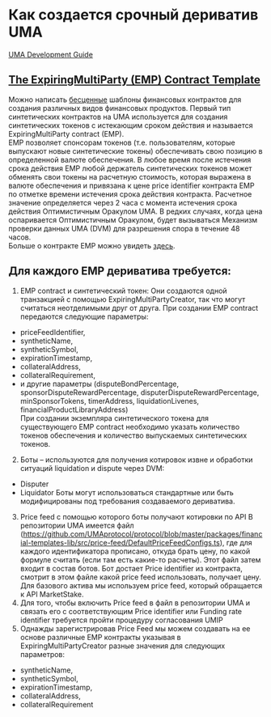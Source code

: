 # Как создается срочный дериватив UMA
[UMA Development Guide](https://docs.umaproject.org/build-walkthrough/build-process)
## [The ExpiringMultiParty (EMP) Contract Template](https://docs.umaproject.org/synthetic-tokens/what-are-synthetic-assets#the-expiringmultiparty-emp-contract-template)
Можно написать [бесценные](https://docs.umaproject.org/synthetic-tokens/what-are-synthetic-assets#priceless-synthetic-tokens) шаблоны финансовых контрактов для создания различных видов финансовых продуктов. 
Первый тип синтетических контрактов на UMA используется для создания синтетических токенов с истекающим сроком действия и называется ExpiringMultiParty contract (EMP).<br>
EMP позволяет спонсорам токенов (т.е. пользователям, которые выпускают новые синтетические токены) обеспечивать свою позицию в определенной валюте обеспечения. 
В любое время после истечения срока действия EMP любой держатель синтетических токенов может обменять свои токены на расчетную стоимость, 
которая выражена в валюте обеспечения и привязана к цене price identifier контракта EMP по отметке времени истечения срока действия контракта. 
Расчетное значение определяется через 2 часа с момента истечения срока действия Оптимистичным Оракулом UMA. 
В редких случаях, когда цена оспаривается Оптимистичным Оракулом, будет вызываться Механизм проверки данных UMA (DVM) для разрешения спора в течение 48 часов.<br>
Больше о контракте EMP можно увидеть [здесь](https://docs.umaproject.org/synthetic-tokens/expiring-synthetic-tokens).<br>
## Для каждого EMP дериватива требуется:
1) EMP contract и синтетический токен:
Они создаются одной транзакцией c помощью ExpiringMultiPartyCreator, так что могут считаться неотделимыми друг от друга.
При создании EMP contract передаются следующие параметры: 
- priceFeedIdentifier, 
- syntheticName, 
- syntheticSymbol,
- expirationTimestamp, 
- collateralAddress, 
- collateralRequirement, 
- и другие параметры (disputeBondPercentage, sponsorDisputeRewardPercentage, disputerDisputeRewardPercentage, minSponsorTokens, timerAddress, liquidationLivenes, financialProductLibraryAddress)<br>
При создании экземпляра синтетического токена для существующего EMP contract необходимо указать количество токенов обеспечения и количество выпускаемых синтетических токенов.
2) Боты – используются для получения котировок извне и обработки ситуаций liquidation и dispute через DVM:
- Disputer
- Liquidator
Боты могут использоваться стандартные или быть модифицированы под требования создаваемого дериватива.
3) Price feed с помощью которого боты получают котировки по API
В репозитории UMA имеется файл (https://github.com/UMAprotocol/protocol/blob/master/packages/financial-templates-lib/src/price-feed/DefaultPriceFeedConfigs.ts), где для каждого идентификатора прописано, откуда брать цену, по какой формуле считать (если там есть какие-то расчеты). Этот файл затем входит в состав ботов. 
Бот достает Price identifier из контракта, смотрит в этом файле какой price feed использовать, получает цену.
Для базового актива мы используем price feed, который обращается к API MarketStake. 
4) Для того, чтобы включить Price feed в файл в репозитории UMA и связать его с соответствующим Price identifier или Funding rate identifier требуется пройти процедуру согласования UMIP
5) Однажды зарегистрировав Price Feed мы можем создавать на ее основе различные EMP контракты указывая в ExpiringMultiPartyCreator разные значения для следующих параметров:
- syntheticName, 
- syntheticSymbol,
- expirationTimestamp, 
- collateralAddress, 
- collateralRequirement


